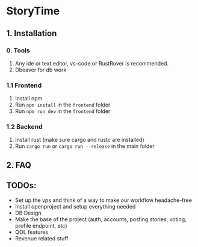 # StoryTime

## 1. Installation

### 0. Tools
1. Any ide or text editor, vs-code or RustRover is recommended.
2. Dbeaver for db work

### 1.1 Frontend
1. Install npm
2. Run `npm install` in the `frontend` folder
3. Run `npm run dev` in the `frontend` folder

### 1.2 Backend
1. Install rust (make sure cargo and rustc are installed)
2. Run `cargo run` or `cargo run --release` in the main folder

## 2. FAQ

## TODOs:
- Set up the vps and think of a way to make our workflow headache-free
- Install openproject and setup everything needed
- DB Design
- Make the base of the project (auth, accounts, posting stories, voting, profile endpoint, etc)
- QOL features
- Revenue related stuff